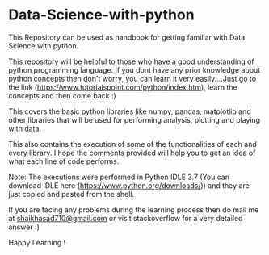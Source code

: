 # Data-Science-with-python
This Repository can be used as handbook for getting familiar with Data Science with python.

This repository will be helpful to those who have a good understanding of python programming language. If you dont have any prior knowledge about python concepts then don't worry, you can learn it very easily....Just go to the link (https://www.tutorialspoint.com/python/index.htm), learn the concepts and then come back :)

This covers the basic python libraries like numpy, pandas, matplotlib and other libraries that will be used for performing analysis, plotting and playing with data.

This also contains the execution of some of the functionalities of each and every library. I hope the comments provided will help you to get an idea of what each line of code performs.

Note:   The executions were performed in Python IDLE 3.7 (You can download IDLE here (https://www.python.org/downloads/)) and they
        are just copied and pasted from the shell.

If you are facing any problems during the learning process then do mail me at shaikhasad710@gmail.com
or visit stackoverflow for a very detailed answer :)

Happy Learning !
